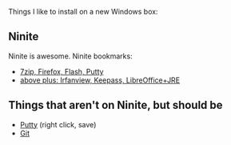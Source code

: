 Things I like to install on a new Windows box:

## Ninite ##

Ninite is awesome.  Ninite bookmarks:

* [7zip, Firefox, Flash, Putty](http://ninite.com/7zip-firefox-flash-putty/)
* [above plus: Irfanview, Keepass, LibreOffice+JRE](http://ninite.com/7zip-firefox-flash-irfanview-java-keepass-libreoffice-putty/)

## Things that aren't on Ninite, but should be ##

* [Putty](http://the.earth.li/~sgtatham/putty/latest/x86/putty.exe)  (right click, save)
* [Git](http://git-scm.com/download/win)